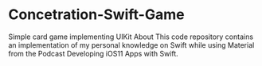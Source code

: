 # Concetration-Swift-Game
Simple card game implementing UIKit
About
This code repository contains an implementation of my personal knowledge on Swift while using Material from the Podcast Developing iOS11 Apps
with Swift.
